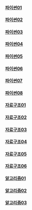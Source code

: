 #### [파이썬01](/python/python01.md)

#### [파이썬02](/python/python02.md)

#### [파이썬03](/python/python03.md)

#### [파이썬04](/python/python04.md)

#### [파이썬05](/python/python05.md)

#### [파이썬06](/python/python06.md)

#### [파이썬07](/python/python07.md)

#### [파이썬08](/python/python08.md)

#### [자료구조01](/python/%EC%9E%90%EB%A3%8C%EA%B5%AC%EC%A1%B001.md)

#### [자료구조02](/python/%EC%9E%90%EB%A3%8C%EA%B5%AC%EC%A1%B002.md)

#### [자료구조03](/python/%EC%9E%90%EB%A3%8C%EA%B5%AC%EC%A1%B003.md)

#### [자료구조04](/python/%EC%9E%90%EB%A3%8C%EA%B5%AC%EC%A1%B004.md)

#### [자료구조05](/python/%EC%9E%90%EB%A3%8C%EA%B5%AC%EC%A1%B005.md)

#### [자료구조06](/python/%EC%9E%90%EB%A3%8C%EA%B5%AC%EC%A1%B006.md)

#### [알고리즘01](/python/%EC%95%8C%EA%B3%A0%EB%A6%AC%EC%A6%9801.md)

#### [알고리즘02](/python/%EC%95%8C%EA%B3%A0%EB%A6%AC%EC%A6%9802.md)

#### [알고리즘03](/python/%EC%95%8C%EA%B3%A0%EB%A6%AC%EC%A6%9803.md)




